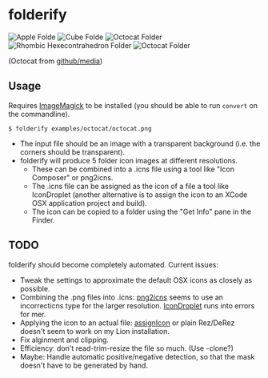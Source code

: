 # folderify

![Apple Folde](https://github.com/lgarron/folderify/raw/master/examples/apple/apple_folder_256.png)
![Cube Folde](https://github.com/lgarron/folderify/raw/master/examples/octocat/octocat_folder_256.png)
![Octocat Folder](https://github.com/lgarron/folderify/raw/master/examples/octocat/octocat_folder_256.png)
![Rhombic Hexecontrahedron Folder](https://github.com/lgarron/folderify/raw/master/examples/octocat/octocat_folder_256.png)
![Octocat Folder](https://github.com/lgarron/folderify/raw/master/examples/octocat/octocat_folder_256.png)

(Octocat from [github/media](https://github.com/github/media/blob/master/octocats/octocat.png))

## Usage

Requires [ImageMagick](http://www.imagemagick.org/) to be installed (you should be able to run <code>convert</code> on the commandline).

    $ folderify examples/octocat/octocat.png
 
- The input file should be an image with a transparent background (i.e. the corners should be transparent).
- folderify will produce 5 folder icon images at different resolutions.
  - These can be combined into a .icns file using a tool like "Icon Composer" or png2icns.
  - The .icns file can be assigned as the icon of a file a tool like IconDroplet (another alternative is to assign the icon to an XCode OSX application project and build).
  - The icon can be copied to a folder using the "Get Info" pane in the Finder.
  
## TODO

folderify should become completely automated. Current issues:

- Tweak the settings to approximate the default OSX icons as closely as possible.
- Combining the .png files into .icns: [png2icns](http://icns.sourceforge.net/) seems to use an incorrecticns type for the larger resolution. [IconDroplet](http://zweisoft.blogspot.com/2011/06/icondroplet-15.html) runs into errors for mer.
- Applying the icon to an actual file: [assignIcon](http://hasseg.org/stuff/assignIconScript/assignIcon.py) or plain Rez/DeRez doesn't seem to work on my Lion installation.
- Fix alginment and clipping.
- Efficiency: don't read-trim-resize the file so much. (Use -clone?)
- Maybe: Handle automatic positive/negative detection, so that the mask doesn't have to be generated by hand.
